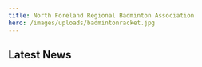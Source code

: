 ```yaml
---
title: North Foreland Regional Badminton Association
hero: /images/uploads/badmintonracket.jpg
---
```


## Latest News
